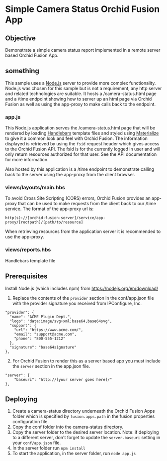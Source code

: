 # Simple Camera Status Orchid Fusion App

## Objective
Demonstrate a simple camera status report implemented in a remote server based Orchid Fusion App.


## something
This sample uses a [Node.js](https://nodejs.org/en/) server to provide more complex functionality. Node.js was chosen for this sample but is not a requirement, any http server and related technologies are suitable. It hosts a /camera-status.html page and a /time endpoint showing how to server up an html page via Orchid Fusion as well as using the app-proxy to make calls back to the endpoint. 

### app.js
This Node.js application serves the /camera-status.html page that will be rendered by loading [Handlebars](https://handlebarsjs.com/) template files and styled using [Materialize](https://materializecss.com) to give it a common look and feel with Orchid Fusion. The information displayed is retrieved by using the `fsid` request header which gives access to the Orchid Fusion API. The fsid is for the currently logged in user and will only return resources authorized for that user. See the API documentation for more information.

Also hosted by this application is a /time endpoint to demonstrate calling back to the server using the app-proxy from the client browser.

### views/layouts/main.hbs
To avoid Cross Site Scripting (CORS) errors, Orchid Fusion provides an app-proxy that can be used to make requests from the client back to our /time service. The format of the app-proxy url is:

`http(s)://[orchid-fusion-server]/service/app-proxy/[rootpath]/[path/to/resource]`

When retrieving resources from the application server it is recommended to use the app-proxy.

### views/reports.hbs
Handlebars template file 

## Prerequisites
Install Node.js (which includes npm) from <https://nodejs.org/en/download/>

1. Replace the contents of the `provider` section in the conf/app.json file with the provider signature you received from IPConfigure, Inc.

```
"provider": {
  "name": "ACME Plugin Dept.",
  "logo": "data:image/svg+xml;base64,base64svg",
  "support": {
    "url": "https://www.acme.com/",
    "email": "support@acme.com",
    "phone": "800-555-1212"
  },
  "signature": "base64signature"
},
```

2. For Orchid Fusion to render this as a server based app you must include the `server` section in the app.json file.

```
"server": {
    "baseuri": "http://[your server goes here]/"
},
```

## Deploying
1. Create a camera-status directory underneath the Orchid Fusion Apps folder which is specified by `fusion.apps.path` in the fusion.properties configuration file.
2. Copy the conf folder into the camera-status directory.
3. Copy the server folder to the desired server location. Note: if deploying to a different server, don't forget to update the `server.baseuri` setting in your `conf/app.json` file.
4. In the server folder run `npm install`
5. To start the application, in the server folder,  run `node app.js`
